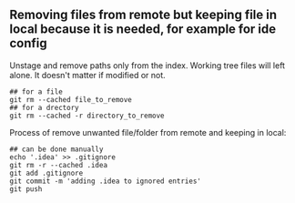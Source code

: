 ## Removing files from remote but keeping file in local because it is needed, for example for ide config

Unstage and remove paths only from the index. Working tree files will left alone. It doesn't matter if modified or not.

```shell
## for a file
git rm --cached file_to_remove
## for a drectory 
git rm --cached -r directory_to_remove
```

Process of remove unwanted file/folder from remote and keeping in local: 

```shell
## can be done manually
echo '.idea' >> .gitignore
git rm -r --cached .idea
git add .gitignore
git commit -m 'adding .idea to ignored entries'
git push
```
